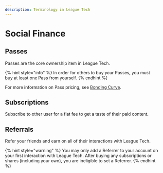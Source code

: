 ```yaml
---
description: Terminology in League Tech
---
```


# Social Finance

## Passes

Passes are the core ownership item in League Tech.

{% hint style="info" %}
In order for others to buy your Passes, you must buy at least one Pass from yourself.
{% endhint %}

For more information on Pass pricing, see [Bonding Curve](bonding-curve.md).

## Subscriptions

Subscribe to other user for a flat fee to get a taste of their paid content.

## Referrals

Refer your friends and earn on all of their interactions with League Tech.

{% hint style="warning" %}
You may only add a Referrer to your account on your first interaction with League Tech. After buying any subscriptions or shares (including your own), you are ineligible to set a Referrer.
{% endhint %}
